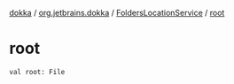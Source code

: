 [dokka](../../index.md) / [org.jetbrains.dokka](../index.md) / [FoldersLocationService](index.md) / [root](root.md)

# root

```
val root: File
```
